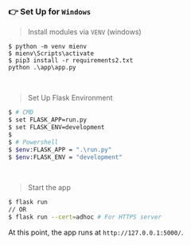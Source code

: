 ### 👉 Set Up for `Windows` 

> Install modules via `VENV` (windows) 

```
$ python -m venv mienv
$ mienv\Scripts\activate
$ pip3 install -r requirements2.txt
python .\app\app.py
```

<br />

> Set Up Flask Environment

```bash
$ # CMD 
$ set FLASK_APP=run.py
$ set FLASK_ENV=development
$
$ # Powershell
$ $env:FLASK_APP = ".\run.py"
$ $env:FLASK_ENV = "development"
```

<br />

> Start the app

```bash
$ flask run
// OR
$ flask run --cert=adhoc # For HTTPS server
```

At this point, the app runs at `http://127.0.0.1:5000/`. 

<br />